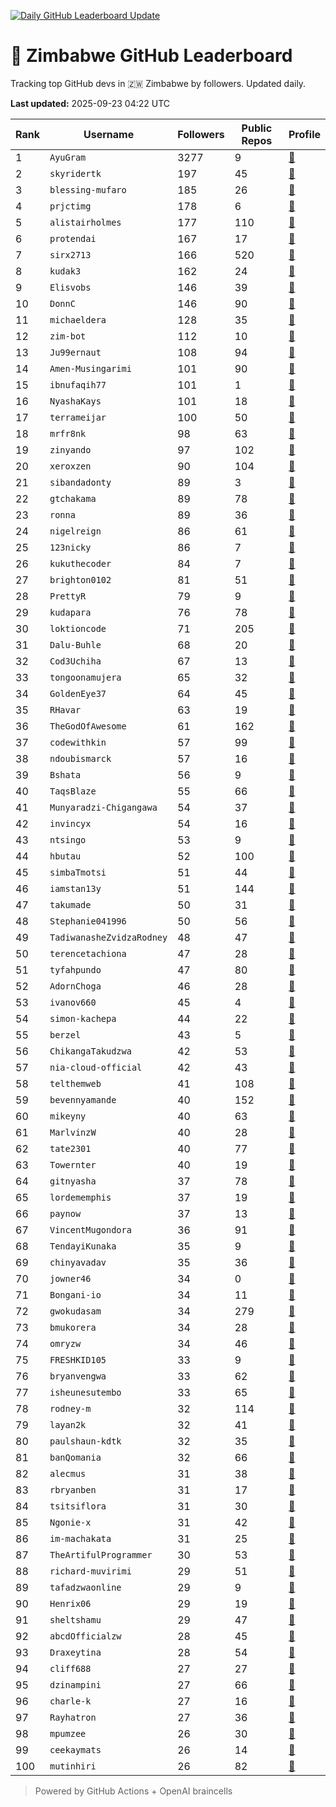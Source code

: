 [![Daily GitHub Leaderboard Update](https://github.com/bevennyamande/zim_leaderboard/actions/workflows/leaderboard.yml/badge.svg)](https://github.com/bevennyamande/zim_leaderboard/actions/workflows/leaderboard.yml)

# 🦍 Zimbabwe GitHub Leaderboard

Tracking top GitHub devs in 🇿🇼 Zimbabwe by followers. Updated daily.

<!-- START LEADERBOARD -->
**Last updated:** 2025-09-23 04:22 UTC  

| Rank | Username | Followers | Public Repos | Profile |
|------|----------|-----------|--------------|---------|
| 1 | `AyuGram` | 3277 | 9 | [🔗](https://github.com/AyuGram) |
| 2 | `skyridertk` | 197 | 45 | [🔗](https://github.com/skyridertk) |
| 3 | `blessing-mufaro` | 185 | 26 | [🔗](https://github.com/blessing-mufaro) |
| 4 | `prjctimg` | 178 | 6 | [🔗](https://github.com/prjctimg) |
| 5 | `alistairholmes` | 177 | 110 | [🔗](https://github.com/alistairholmes) |
| 6 | `protendai` | 167 | 17 | [🔗](https://github.com/protendai) |
| 7 | `sirx2713` | 166 | 520 | [🔗](https://github.com/sirx2713) |
| 8 | `kudak3` | 162 | 24 | [🔗](https://github.com/kudak3) |
| 9 | `Elisvobs` | 146 | 39 | [🔗](https://github.com/Elisvobs) |
| 10 | `DonnC` | 146 | 90 | [🔗](https://github.com/DonnC) |
| 11 | `michaeldera` | 128 | 35 | [🔗](https://github.com/michaeldera) |
| 12 | `zim-bot` | 112 | 10 | [🔗](https://github.com/zim-bot) |
| 13 | `Ju99ernaut` | 108 | 94 | [🔗](https://github.com/Ju99ernaut) |
| 14 | `Amen-Musingarimi` | 101 | 90 | [🔗](https://github.com/Amen-Musingarimi) |
| 15 | `ibnufaqih77` | 101 | 1 | [🔗](https://github.com/ibnufaqih77) |
| 16 | `NyashaKays` | 101 | 18 | [🔗](https://github.com/NyashaKays) |
| 17 | `terrameijar` | 100 | 50 | [🔗](https://github.com/terrameijar) |
| 18 | `mrfr8nk` | 98 | 63 | [🔗](https://github.com/mrfr8nk) |
| 19 | `zinyando` | 97 | 102 | [🔗](https://github.com/zinyando) |
| 20 | `xeroxzen` | 90 | 104 | [🔗](https://github.com/xeroxzen) |
| 21 | `sibandadonty` | 89 | 3 | [🔗](https://github.com/sibandadonty) |
| 22 | `gtchakama` | 89 | 78 | [🔗](https://github.com/gtchakama) |
| 23 | `ronna` | 89 | 36 | [🔗](https://github.com/ronna) |
| 24 | `nigelreign` | 86 | 61 | [🔗](https://github.com/nigelreign) |
| 25 | `123nicky` | 86 | 7 | [🔗](https://github.com/123nicky) |
| 26 | `kukuthecoder` | 84 | 7 | [🔗](https://github.com/kukuthecoder) |
| 27 | `brighton0102` | 81 | 51 | [🔗](https://github.com/brighton0102) |
| 28 | `PrettyR` | 79 | 9 | [🔗](https://github.com/PrettyR) |
| 29 | `kudapara` | 76 | 78 | [🔗](https://github.com/kudapara) |
| 30 | `loktioncode` | 71 | 205 | [🔗](https://github.com/loktioncode) |
| 31 | `Dalu-Buhle` | 68 | 20 | [🔗](https://github.com/Dalu-Buhle) |
| 32 | `Cod3Uchiha` | 67 | 13 | [🔗](https://github.com/Cod3Uchiha) |
| 33 | `tongoonamujera` | 65 | 32 | [🔗](https://github.com/tongoonamujera) |
| 34 | `GoldenEye37` | 64 | 45 | [🔗](https://github.com/GoldenEye37) |
| 35 | `RHavar` | 63 | 19 | [🔗](https://github.com/RHavar) |
| 36 | `TheGodOfAwesome` | 61 | 162 | [🔗](https://github.com/TheGodOfAwesome) |
| 37 | `codewithkin` | 57 | 99 | [🔗](https://github.com/codewithkin) |
| 38 | `ndoubismarck` | 57 | 16 | [🔗](https://github.com/ndoubismarck) |
| 39 | `Bshata` | 56 | 9 | [🔗](https://github.com/Bshata) |
| 40 | `TaqsBlaze` | 55 | 66 | [🔗](https://github.com/TaqsBlaze) |
| 41 | `Munyaradzi-Chigangawa` | 54 | 37 | [🔗](https://github.com/Munyaradzi-Chigangawa) |
| 42 | `invincyx` | 54 | 16 | [🔗](https://github.com/invincyx) |
| 43 | `ntsingo` | 53 | 9 | [🔗](https://github.com/ntsingo) |
| 44 | `hbutau` | 52 | 100 | [🔗](https://github.com/hbutau) |
| 45 | `simbaTmotsi` | 51 | 44 | [🔗](https://github.com/simbaTmotsi) |
| 46 | `iamstan13y` | 51 | 144 | [🔗](https://github.com/iamstan13y) |
| 47 | `takumade` | 50 | 31 | [🔗](https://github.com/takumade) |
| 48 | `Stephanie041996` | 50 | 56 | [🔗](https://github.com/Stephanie041996) |
| 49 | `TadiwanasheZvidzaRodney` | 48 | 47 | [🔗](https://github.com/TadiwanasheZvidzaRodney) |
| 50 | `terencetachiona` | 47 | 28 | [🔗](https://github.com/terencetachiona) |
| 51 | `tyfahpundo` | 47 | 80 | [🔗](https://github.com/tyfahpundo) |
| 52 | `AdornChoga` | 46 | 28 | [🔗](https://github.com/AdornChoga) |
| 53 | `ivanov660` | 45 | 4 | [🔗](https://github.com/ivanov660) |
| 54 | `simon-kachepa` | 44 | 22 | [🔗](https://github.com/simon-kachepa) |
| 55 | `berzel` | 43 | 5 | [🔗](https://github.com/berzel) |
| 56 | `ChikangaTakudzwa` | 42 | 53 | [🔗](https://github.com/ChikangaTakudzwa) |
| 57 | `nia-cloud-official` | 42 | 43 | [🔗](https://github.com/nia-cloud-official) |
| 58 | `telthemweb` | 41 | 108 | [🔗](https://github.com/telthemweb) |
| 59 | `bevennyamande` | 40 | 152 | [🔗](https://github.com/bevennyamande) |
| 60 | `mikeyny` | 40 | 63 | [🔗](https://github.com/mikeyny) |
| 61 | `MarlvinzW` | 40 | 28 | [🔗](https://github.com/MarlvinzW) |
| 62 | `tate2301` | 40 | 77 | [🔗](https://github.com/tate2301) |
| 63 | `Towernter` | 40 | 19 | [🔗](https://github.com/Towernter) |
| 64 | `gitnyasha` | 37 | 78 | [🔗](https://github.com/gitnyasha) |
| 65 | `lordememphis` | 37 | 19 | [🔗](https://github.com/lordememphis) |
| 66 | `paynow` | 37 | 13 | [🔗](https://github.com/paynow) |
| 67 | `VincentMugondora` | 36 | 91 | [🔗](https://github.com/VincentMugondora) |
| 68 | `TendayiKunaka` | 35 | 9 | [🔗](https://github.com/TendayiKunaka) |
| 69 | `chinyavadav` | 35 | 36 | [🔗](https://github.com/chinyavadav) |
| 70 | `jowner46` | 34 | 0 | [🔗](https://github.com/jowner46) |
| 71 | `Bongani-io` | 34 | 11 | [🔗](https://github.com/Bongani-io) |
| 72 | `gwokudasam` | 34 | 279 | [🔗](https://github.com/gwokudasam) |
| 73 | `bmukorera` | 34 | 28 | [🔗](https://github.com/bmukorera) |
| 74 | `omryzw` | 34 | 46 | [🔗](https://github.com/omryzw) |
| 75 | `FRESHKID105` | 33 | 9 | [🔗](https://github.com/FRESHKID105) |
| 76 | `bryanvengwa` | 33 | 62 | [🔗](https://github.com/bryanvengwa) |
| 77 | `isheunesutembo` | 33 | 65 | [🔗](https://github.com/isheunesutembo) |
| 78 | `rodney-m` | 32 | 114 | [🔗](https://github.com/rodney-m) |
| 79 | `layan2k` | 32 | 41 | [🔗](https://github.com/layan2k) |
| 80 | `paulshaun-kdtk` | 32 | 35 | [🔗](https://github.com/paulshaun-kdtk) |
| 81 | `banQomania` | 32 | 66 | [🔗](https://github.com/banQomania) |
| 82 | `alecmus` | 31 | 38 | [🔗](https://github.com/alecmus) |
| 83 | `rbryanben` | 31 | 17 | [🔗](https://github.com/rbryanben) |
| 84 | `tsitsiflora` | 31 | 30 | [🔗](https://github.com/tsitsiflora) |
| 85 | `Ngonie-x` | 31 | 42 | [🔗](https://github.com/Ngonie-x) |
| 86 | `im-machakata` | 31 | 25 | [🔗](https://github.com/im-machakata) |
| 87 | `TheArtifulProgrammer` | 30 | 53 | [🔗](https://github.com/TheArtifulProgrammer) |
| 88 | `richard-muvirimi` | 29 | 51 | [🔗](https://github.com/richard-muvirimi) |
| 89 | `tafadzwaonline` | 29 | 9 | [🔗](https://github.com/tafadzwaonline) |
| 90 | `Henrix06` | 29 | 19 | [🔗](https://github.com/Henrix06) |
| 91 | `sheltshamu` | 29 | 47 | [🔗](https://github.com/sheltshamu) |
| 92 | `abcdOfficialzw` | 28 | 45 | [🔗](https://github.com/abcdOfficialzw) |
| 93 | `Draxeytina` | 28 | 54 | [🔗](https://github.com/Draxeytina) |
| 94 | `cliff688` | 27 | 27 | [🔗](https://github.com/cliff688) |
| 95 | `dzinampini` | 27 | 66 | [🔗](https://github.com/dzinampini) |
| 96 | `charle-k` | 27 | 16 | [🔗](https://github.com/charle-k) |
| 97 | `Rayhatron` | 27 | 36 | [🔗](https://github.com/Rayhatron) |
| 98 | `mpumzee` | 26 | 30 | [🔗](https://github.com/mpumzee) |
| 99 | `ceekaymats` | 26 | 14 | [🔗](https://github.com/ceekaymats) |
| 100 | `mutinhiri` | 26 | 82 | [🔗](https://github.com/mutinhiri) |
<!-- END LEADERBOARD -->

> Powered by GitHub Actions + OpenAI braincells
